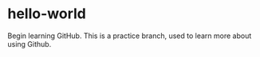# hello-world
Begin learning GitHub.
This is a practice branch, used to learn more about using Github.

